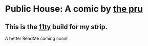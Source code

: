 Public House: A comic by [the pru][thepru]
===========

## This is the [11ty](https://www.11ty.dev/) build for my strip.

A better ReadMe coming soon!


[thepru]: https://twitter.com/thepru "The Pru on Twitter"
[ph]: http://thepublichouse.net/ "Public House by the Pru"
[jekyll]: http://jekyllrb.com "Jekyll • Simple, blog-aware, static sites"
[markdown]: http://daringfireball.net/projects/markdown/ "Daring Fireball: Markdown"
[gridset]: http://gridsetapp.com "Gridset | Fully-custom grids for responsive layouts"
